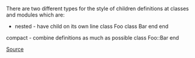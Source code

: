 There are two different types for the style of children definitions at classes and modules which are:

* nested - have child on its own line class Foo class Bar end end

compact - combine definitions as much as possible class Foo::Bar end

[Source](http://www.rubydoc.info/gems/rubocop/RuboCop/Cop/Style/ClassAndModuleChildren)